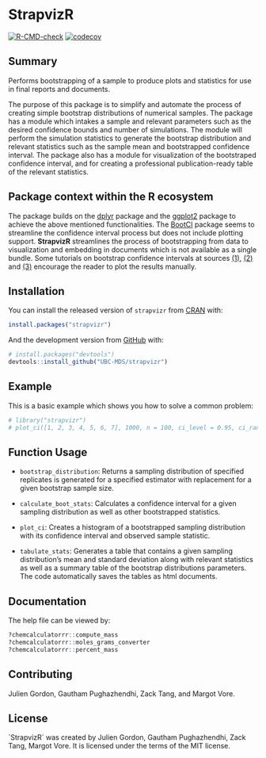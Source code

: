 
<!-- README.md is generated from README.Rmd. Please edit that file -->

# StrapvizR

<!-- badges: start -->

[![R-CMD-check](https://github.com/UBC-MDS/strapR/workflows/R-CMD-check/badge.svg)](https://github.com/UBC-MDS/strapR/actions)
[![codecov](https://codecov.io/gh/UBC-MDS/strapvizr/branch/main/graph/badge.svg?token=xcNw6kZVgS)](https://codecov.io/gh/UBC-MDS/strapvizr)
<!-- badges: end -->

## Summary

Performs bootstrapping of a sample to produce plots and statistics for
use in final reports and documents.

The purpose of this package is to simplify and automate the process of
creating simple bootstrap distributions of numerical samples. The
package has a module which intakes a sample and relevant parameters such
as the desired confidence bounds and number of simulations. The module
will perform the simulation statistics to generate the bootstrap
distribution and relevant statistics such as the sample mean and
bootstrapped confidence interval. The package also has a module for
visualization of the bootstraped confidence interval, and for creating a
professional publication-ready table of the relevant statistics.

## Package context within the R ecosystem

The package builds on the
[dplyr](https://cran.r-project.org/web/packages/dplyr/) package and the
[ggplot2](https://cran.r-project.org/web/packages/ggplot2/) package to
achieve the above mentioned functionalities. The
[BootCI](https://rdrr.io/cran/DescTools/man/BootCI.html) package seems
to streamline the confidence interval process but does not include
plotting support. **StrapvizR** streamlines the process of bootstrapping
from data to visualization and embedding in documents which is not
available as a single bundle. Some tutorials on bootstrap confidence
intervals at sources
[(1)](https://moderndive.com/8-confidence-intervals.html),
[(2)](http://pages.stat.wisc.edu/~larget/stat302/chap3.pdf) and
[(3)](https://www.geeksforgeeks.org/bootstrap-confidence-interval-with-r-programming/)
encourage the reader to plot the results manually.

## Installation

You can install the released version of `strapvizr` from
[CRAN](https://CRAN.R-project.org) with:

``` r
install.packages("strapvizr")
```

And the development version from [GitHub](https://github.com/) with:

``` r
# install.packages("devtools")
devtools::install_github("UBC-MDS/strapvizr")
```

## Example

This is a basic example which shows you how to solve a common problem:

``` r
# library("strapvizr")
# plot_ci([1, 2, 3, 4, 5, 6, 7], 1000, n = 100, ci_level = 0.95, ci_random_seed = 123)
```

## Function Usage

-   `bootstrap_distribution`: Returns a sampling distribution of
    specified replicates is generated for a specified estimator with
    replacement for a given bootstrap sample size.

-   `calculate_boot_stats`: Calculates a confidence interval for a given
    sampling distribution as well as other bootstrapped statistics.

-   `plot_ci`: Creates a histogram of a bootstrapped sampling
    distribution with its confidence interval and observed sample
    statistic.

-   `tabulate_stats`: Generates a table that contains a given sampling
    distribution’s mean and standard deviation along with relevant
    statistics as well as a summary table of the bootstrap distributions
    parameters. The code automatically saves the tables as html
    documents.

## Documentation

The help file can be viewed by:

```r
?chemcalculatorrr::compute_mass
?chemcalculatorrr::moles_grams_converter
?chemcalculatorrr::percent_mass
```

## Contributing

Julien Gordon, Gautham Pughazhendhi, Zack Tang, and Margot Vore.

## License

\`StrapvizR\` was created by Julien Gordon, Gautham Pughazhendhi, Zack
Tang, Margot Vore. It is licensed under the terms of the MIT license.
